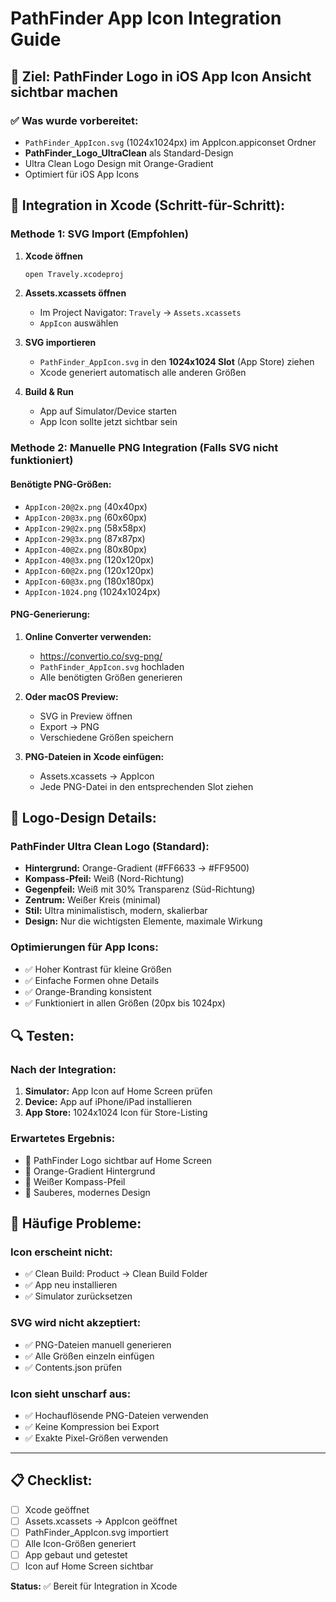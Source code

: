 # PathFinder App Icon Integration Guide

## 🎯 **Ziel:** PathFinder Logo in iOS App Icon Ansicht sichtbar machen

### ✅ **Was wurde vorbereitet:**
- `PathFinder_AppIcon.svg` (1024x1024px) im AppIcon.appiconset Ordner
- **PathFinder_Logo_UltraClean** als Standard-Design
- Ultra Clean Logo Design mit Orange-Gradient
- Optimiert für iOS App Icons

## 📱 **Integration in Xcode (Schritt-für-Schritt):**

### **Methode 1: SVG Import (Empfohlen)**
1. **Xcode öffnen**
   ```bash
   open Travely.xcodeproj
   ```

2. **Assets.xcassets öffnen**
   - Im Project Navigator: `Travely` → `Assets.xcassets`
   - `AppIcon` auswählen

3. **SVG importieren**
   - `PathFinder_AppIcon.svg` in den **1024x1024 Slot** (App Store) ziehen
   - Xcode generiert automatisch alle anderen Größen

4. **Build & Run**
   - App auf Simulator/Device starten
   - App Icon sollte jetzt sichtbar sein

### **Methode 2: Manuelle PNG Integration (Falls SVG nicht funktioniert)**

#### **Benötigte PNG-Größen:**
- `AppIcon-20@2x.png` (40x40px)
- `AppIcon-20@3x.png` (60x60px)
- `AppIcon-29@2x.png` (58x58px)
- `AppIcon-29@3x.png` (87x87px)
- `AppIcon-40@2x.png` (80x80px)
- `AppIcon-40@3x.png` (120x120px)
- `AppIcon-60@2x.png` (120x120px)
- `AppIcon-60@3x.png` (180x180px)
- `AppIcon-1024.png` (1024x1024px)

#### **PNG-Generierung:**
1. **Online Converter verwenden:**
   - https://convertio.co/svg-png/
   - `PathFinder_AppIcon.svg` hochladen
   - Alle benötigten Größen generieren

2. **Oder macOS Preview:**
   - SVG in Preview öffnen
   - Export → PNG
   - Verschiedene Größen speichern

3. **PNG-Dateien in Xcode einfügen:**
   - Assets.xcassets → AppIcon
   - Jede PNG-Datei in den entsprechenden Slot ziehen

## 🎨 **Logo-Design Details:**

### **PathFinder Ultra Clean Logo (Standard):**
- **Hintergrund:** Orange-Gradient (#FF6633 → #FF9500)
- **Kompass-Pfeil:** Weiß (Nord-Richtung)
- **Gegenpfeil:** Weiß mit 30% Transparenz (Süd-Richtung)
- **Zentrum:** Weißer Kreis (minimal)
- **Stil:** Ultra minimalistisch, modern, skalierbar
- **Design:** Nur die wichtigsten Elemente, maximale Wirkung

### **Optimierungen für App Icons:**
- ✅ Hoher Kontrast für kleine Größen
- ✅ Einfache Formen ohne Details
- ✅ Orange-Branding konsistent
- ✅ Funktioniert in allen Größen (20px bis 1024px)

## 🔍 **Testen:**

### **Nach der Integration:**
1. **Simulator:** App Icon auf Home Screen prüfen
2. **Device:** App auf iPhone/iPad installieren
3. **App Store:** 1024x1024 Icon für Store-Listing

### **Erwartetes Ergebnis:**
- 🎯 PathFinder Logo sichtbar auf Home Screen
- 🎯 Orange-Gradient Hintergrund
- 🎯 Weißer Kompass-Pfeil
- 🎯 Sauberes, modernes Design

## 🚨 **Häufige Probleme:**

### **Icon erscheint nicht:**
- ✅ Clean Build: Product → Clean Build Folder
- ✅ App neu installieren
- ✅ Simulator zurücksetzen

### **SVG wird nicht akzeptiert:**
- ✅ PNG-Dateien manuell generieren
- ✅ Alle Größen einzeln einfügen
- ✅ Contents.json prüfen

### **Icon sieht unscharf aus:**
- ✅ Hochauflösende PNG-Dateien verwenden
- ✅ Keine Kompression bei Export
- ✅ Exakte Pixel-Größen verwenden

---

## 📋 **Checklist:**

- [ ] Xcode geöffnet
- [ ] Assets.xcassets → AppIcon geöffnet
- [ ] PathFinder_AppIcon.svg importiert
- [ ] Alle Icon-Größen generiert
- [ ] App gebaut und getestet
- [ ] Icon auf Home Screen sichtbar

**Status:** ✅ Bereit für Integration in Xcode
